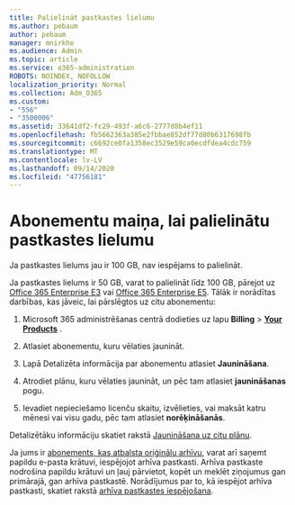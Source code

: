 ```yaml
---
title: Palielināt pastkastes lielumu
ms.author: pebaum
author: pebaum
manager: mnirkhe
ms.audience: Admin
ms.topic: article
ms.service: o365-administration
ROBOTS: NOINDEX, NOFOLLOW
localization_priority: Normal
ms.collection: Adm_O365
ms.custom:
- "556"
- "3500006"
ms.assetid: 33641df2-fc29-493f-a6c6-2777d8b4ef11
ms.openlocfilehash: fb5662363a385e2fbbae852df77d80b6317698fb
ms.sourcegitcommit: c6692ce0fa1358ec3529e59ca0ecdfdea4cdc759
ms.translationtype: MT
ms.contentlocale: lv-LV
ms.lasthandoff: 09/14/2020
ms.locfileid: "47756181"
---
```

# <a name="switch-subscriptions-to-increase-mailbox-size"></a>Abonementu maiņa, lai palielinātu pastkastes lielumu

Ja pastkastes lielums jau ir 100 GB, nav iespējams to palielināt.
  
Ja pastkastes lielums ir 50 GB, varat to palielināt līdz 100 GB, pārejot uz [Office 365 Enterprise E3](https://products.office.com/business/office-365-enterprise-e3-business-software) vai [Office 365 Enterprise E5](https://products.office.com/business/office-365-enterprise-e5-business-software). Tālāk ir norādītas darbības, kas jāveic, lai pārslēgtos uz citu abonementu:
  
1. Microsoft 365 administrēšanas centrā dodieties uz lapu **Billing** \> **[Your Products](https://go.microsoft.com/fwlink/p/?linkid=842054)** .

2. Atlasiet abonementu, kuru vēlaties jaunināt.

3. Lapā Detalizēta informācija par abonementu atlasiet **Jaunināšana**.

4. Atrodiet plānu, kuru vēlaties jaunināt, un pēc tam atlasiet **jaunināšanas** pogu.

5. Ievadiet nepieciešamo licenču skaitu, izvēlieties, vai maksāt katru mēnesi vai visu gadu, pēc tam atlasiet **norēķināšanās**.

Detalizētāku informāciju skatiet rakstā [Jaunināšana uz citu plānu](https://docs.microsoft.com/microsoft-365/commerce/subscriptions/upgrade-to-different-plan).

Ja jums ir [abonements, kas atbalsta oriģinālu arhīvu](https://docs.microsoft.com/office365/servicedescriptions/exchange-online-archiving-service-description/exchange-online-archiving-service-description), varat arī saņemt papildu e-pasta krātuvi, iespējojot arhīva pastkasti. Arhīva pastkaste nodrošina papildu krātuvi un ļauj pārvietot, kopēt un meklēt ziņojumus gan primārajā, gan arhīva pastkastē. Norādījumus par to, kā iespējot arhīva pastkasti, skatiet rakstā [arhīva pastkastes iespējošana](https://docs.microsoft.com/microsoft-365/compliance/enable-archive-mailboxes).
